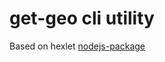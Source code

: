 # get-geo cli utility


Based on hexlet [nodejs-package](https://github.com/hexlet-boilerplates/nodejs-package)